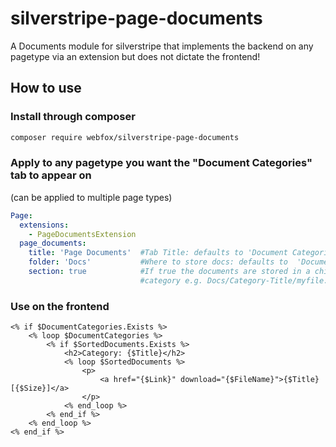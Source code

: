 # silverstripe-page-documents
A Documents module for silverstripe that implements the backend on any pagetype via an extension but does not dictate the frontend!

## How to use

### Install through composer
```bash
composer require webfox/silverstripe-page-documents
```

### Apply to any pagetype you want the "Document Categories" tab to appear on
(can be applied to multiple page types)
```yaml
Page:
  extensions:
    - PageDocumentsExtension
  page_documents:
    title: 'Page Documents'  #Tab Title: defaults to 'Document Categories'
    folder: 'Docs'           #Where to store docs: defaults to  'Documents'
    section: true            #If true the documents are stored in a child folder named after the 
                             #category e.g. Docs/Category-Title/myfile.pdf: defaults to false
```

### Use on the frontend

```
<% if $DocumentCategories.Exists %>
    <% loop $DocumentCategories %>
        <% if $SortedDocuments.Exists %>
            <h2>Category: {$Title}</h2>
            <% loop $SortedDocuments %>
                <p>
                    <a href="{$Link}" download="{$FileName}">{$Title} [{$Size}]</a>
                </p>
            <% end_loop %>
        <% end_if %>
    <% end_loop %>
<% end_if %>
```
